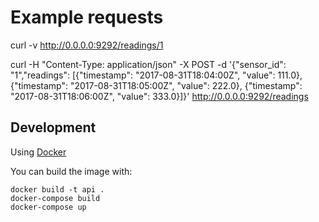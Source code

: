 # Example requests
curl -v http://0.0.0.0:9292/readings/1

curl -H "Content-Type: application/json" -X POST -d '{"sensor_id": "1","readings": [{"timestamp": "2017-08-31T18:04:00Z", "value": 111.0}, {"timestamp": "2017-08-31T18:05:00Z", "value": 222.0}, {"timestamp": "2017-08-31T18:06:00Z", "value": 333.0}]}' http://0.0.0.0:9292/readings


## Development

Using [Docker](https://www.docker.com/what-docker)

You can build the image with:

```
docker build -t api .
docker-compose build
docker-compose up
```
